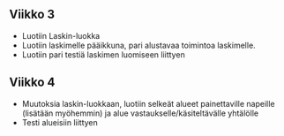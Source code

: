 ## Viikko 3

- Luotiin Laskin-luokka
- Luotiin laskimelle pääikkuna, pari alustavaa toimintoa laskimelle.
- Luotiin pari testiä laskimen luomiseen liittyen

## Viikko 4

- Muutoksia laskin-luokkaan, luotiin selkeät alueet painettaville napeille (lisätään myöhemmin) ja alue vastaukselle/käsiteltävälle yhtälölle
- Testi alueisiin liittyen

